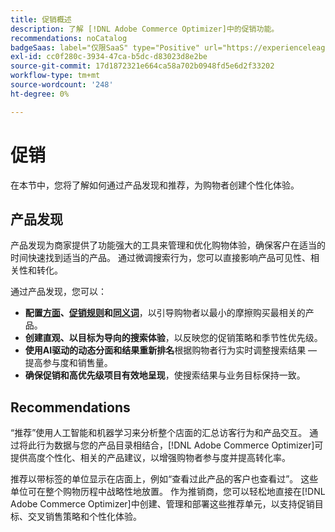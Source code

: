 ```yaml
---
title: 促销概述
description: 了解 [!DNL Adobe Commerce Optimizer]中的促销功能。
recommendations: noCatalog
badgeSaas: label="仅限SaaS" type="Positive" url="https://experienceleague.adobe.com/zh-hans/docs/commerce/user-guides/product-solutions" tooltip="仅适用于Adobe Commerce as a Cloud Service和Adobe Commerce Optimizer项目(Adobe管理的SaaS基础架构)。"
exl-id: cc0f280c-3934-47ca-b5dc-d83023d8e2be
source-git-commit: 17d1872321e664ca58a702b0948fd5e6d2f33202
workflow-type: tm+mt
source-wordcount: '248'
ht-degree: 0%

---
```


# 促销

在本节中，您将了解如何通过产品发现和推荐，为购物者创建个性化体验。

## 产品发现

产品发现为商家提供了功能强大的工具来管理和优化购物体验，确保客户在适当的时间快速找到适当的产品。 通过微调搜索行为，您可以直接影响产品可见性、相关性和转化。

通过产品发现，您可以：

* **配置[方面](./facets/overview.md)、[促销规则](./rules/overview.md)和[同义词](./synonyms/overview.md)**，以引导购物者以最小的摩擦购买最相关的产品。
* **创建直观、以目标为导向的搜索体验**，以反映您的促销策略和季节性优先级。
* **使用AI驱动的动态分面和结果重新排名**&#x200B;根据购物者行为实时调整搜索结果 — 提高参与度和销售量。
* **确保促销和高优先级项目有效地呈现**，使搜索结果与业务目标保持一致。

## Recommendations

“推荐”使用人工智能和机器学习来分析整个店面的汇总访客行为和产品交互。 通过将此行为数据与您的产品目录相结合，[!DNL Adobe Commerce Optimizer]可提供高度个性化、相关的产品建议，以增强购物者参与度并提高转化率。

推荐以带标签的单位显示在店面上，例如“查看过此产品的客户也查看过”。 这些单位可在整个购物历程中战略性地放置。 作为推销商，您可以轻松地直接在[!DNL Adobe Commerce Optimizer]中创建、管理和部署这些推荐单元，以支持促销目标、交叉销售策略和个性化体验。

